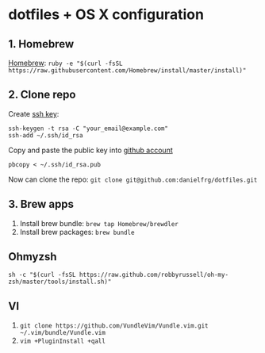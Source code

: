 # dotfiles + OS X configuration

## 1. Homebrew

[Homebrew](http://brew.sh/): `ruby -e "$(curl -fsSL https://raw.githubusercontent.com/Homebrew/install/master/install)"`

## 2. Clone repo

Create [ssh key](https://help.github.com/articles/generating-ssh-keys):

```
ssh-keygen -t rsa -C "your_email@example.com"
ssh-add ~/.ssh/id_rsa
```

Copy and paste the public key into [github account](https://github.com/settings/ssh)
```
pbcopy < ~/.ssh/id_rsa.pub
```

Now can clone the repo: `git clone git@github.com:danielfrg/dotfiles.git`

## 3. Brew apps

1. Install brew bundle: `brew tap Homebrew/brewdler`
2. Install brew packages: `brew bundle`

## Ohmyzsh

```
sh -c "$(curl -fsSL https://raw.github.com/robbyrussell/oh-my-zsh/master/tools/install.sh)"
```

## VI

1. `git clone https://github.com/VundleVim/Vundle.vim.git ~/.vim/bundle/Vundle.vim`
2. `vim +PluginInstall +qall`
